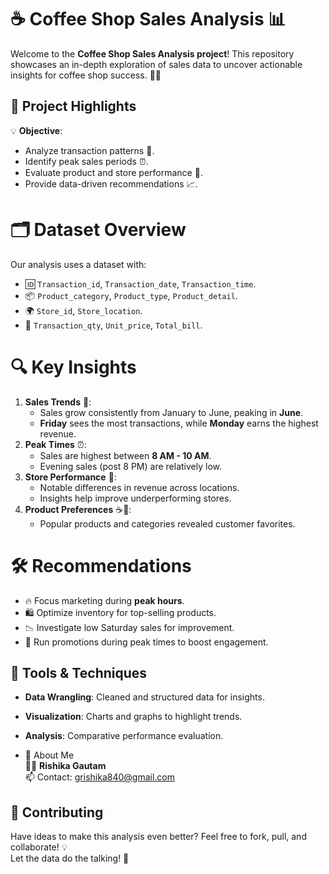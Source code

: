 # ☕ Coffee Shop Sales Analysis 📊

Welcome to the **Coffee Shop Sales Analysis project**! This repository showcases an in-depth exploration of sales data to uncover actionable insights for coffee shop success. 🍩✨
## 🌟 Project Highlights  
💡 **Objective**:  
- Analyze transaction patterns 📆.  
- Identify peak sales periods ⏰.  
- Evaluate product and store performance 🏬.  
- Provide data-driven recommendations 📈.  
# 🗂️ Dataset Overview  
Our analysis uses a dataset with:  
- 🆔 `Transaction_id`, `Transaction_date`, `Transaction_time`.  
- 📦 `Product_category`, `Product_type`, `Product_detail`.  
- 🌍 `Store_id`, `Store_location`.  
- 🛒 `Transaction_qty`, `Unit_price`, `Total_bill`.  
# 🔍 Key Insights  
1. **Sales Trends** 📅:  
   - Sales grow consistently from January to June, peaking in **June**.  
   - **Friday** sees the most transactions, while **Monday** earns the highest revenue.  
2. **Peak Times** ⏰:  
   - Sales are highest between **8 AM - 10 AM**.  
   - Evening sales (post 8 PM) are relatively low.  
3. **Store Performance** 🏪:  
   - Notable differences in revenue across locations.  
   - Insights help improve underperforming stores.  
4. **Product Preferences** ☕🍪:  
   - Popular products and categories revealed customer favorites.  
# 🛠️ Recommendations  
- 🔥 Focus marketing during **peak hours**.  
- 🛍️ Optimize inventory for top-selling products.  
- 📉 Investigate low Saturday sales for improvement.  
- 🎯 Run promotions during peak times to boost engagement.  
## 🚀 Tools & Techniques  
- **Data Wrangling**: Cleaned and structured data for insights.  
- **Visualization**: Charts and graphs to highlight trends.  
- **Analysis**: Comparative performance evaluation.

-   🌟 About Me  
👩‍💻 **Rishika Gautam**  
📫 Contact: grishika840@gmail.com  
## 🤝 Contributing  
Have ideas to make this analysis even better? Feel free to fork, pull, and collaborate! 💡  
Let the data do the talking! 🎉  
